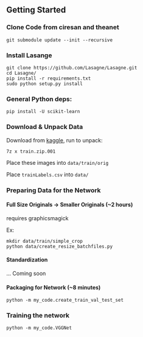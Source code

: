 ## Getting Started


### Clone Code from ciresan and theanet

`git submodule update --init --recursive`

### Install Lasange

```
git clone https://github.com/Lasagne/Lasagne.git
cd Lasagne/
pip install -r requirements.txt
sudo python setup.py install
```

### General Python deps:

`pip install -U scikit-learn`

### Download & Unpack Data

Download from [kaggle](https://www.kaggle.com/c/diabetic-retinopathy-detection/data?trainLabels.csv.zip), run to unpack:

`7z x train.zip.001`

Place these images into `data/train/orig`

Place `trainLabels.csv` into `data/`

### Preparing Data for the Network

#### Full Size Originals -> Smaller Originals (~2 hours)

requires graphicsmagick

Ex:

```
mkdir data/train/simple_crop
python data/create_resize_batchfiles.py
```

#### Standardization

... Coming soon

#### Packaging for Network (~8 minutes)

```
python -m my_code.create_train_val_test_set
```

### Training the network

`python -m my_code.VGGNet`